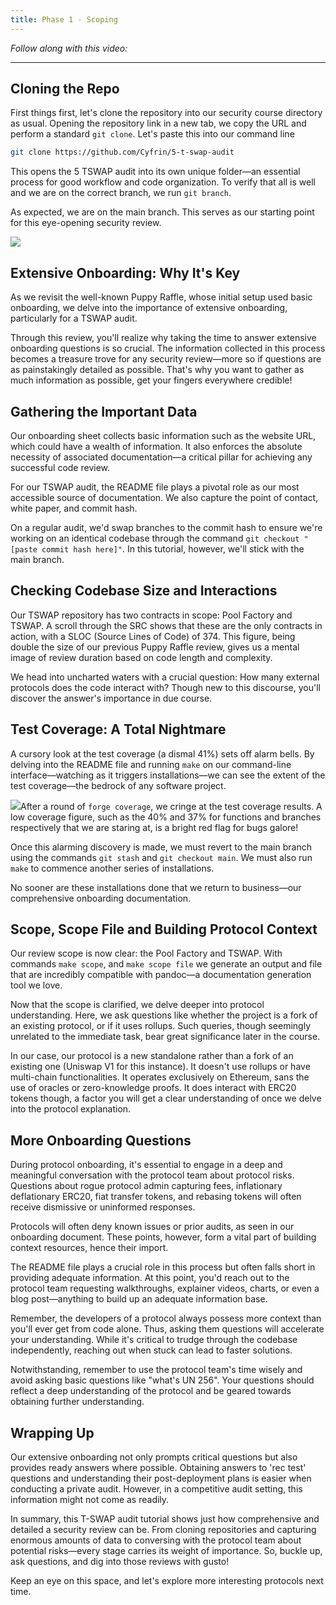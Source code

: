 ```yaml
---
title: Phase 1 - Scoping
---
```


_Follow along with this video:_



---

## Cloning the Repo

First things first, let's clone the repository into our security course directory as usual. Opening the repository link in a new tab, we copy the URL and perform a standard `git clone`. Let's paste this into our command line

```bash
git clone https://github.com/Cyfrin/5-t-swap-audit
```

This opens the 5 TSWAP audit into its own unique folder—an essential process for good workflow and code organization. To verify that all is well and we are on the correct branch, we run `git branch`.

As expected, we are on the main branch. This serves as our starting point for this eye-opening security review.

![](https://cdn.videotap.com/3aVlKcGZ2t6Didb1YvL3-95.09.png)

## Extensive Onboarding: Why It's Key

As we revisit the well-known Puppy Raffle, whose initial setup used basic onboarding, we delve into the importance of extensive onboarding, particularly for a TSWAP audit.

Through this review, you'll realize why taking the time to answer extensive onboarding questions is so crucial. The information collected in this process becomes a treasure trove for any security review—more so if questions are as painstakingly detailed as possible. That's why you want to gather as much information as possible, get your fingers everywhere credible!

## Gathering the Important Data

Our onboarding sheet collects basic information such as the website URL, which could have a wealth of information. It also enforces the absolute necessity of associated documentation—a critical pillar for achieving any successful code review.

For our TSWAP audit, the README file plays a pivotal role as our most accessible source of documentation. We also capture the point of contact, white paper, and commit hash.

On a regular audit, we'd swap branches to the commit hash to ensure we're working on an identical codebase through the command `git checkout "[paste commit hash here]"`. In this tutorial, however, we'll stick with the main branch.

## Checking Codebase Size and Interactions

Our TSWAP repository has two contracts in scope: Pool Factory and TSWAP. A scroll through the SRC shows that these are the only contracts in action, with a SLOC (Source Lines of Code) of 374. This figure, being double the size of our previous Puppy Raffle review, gives us a mental image of review duration based on code length and complexity.

We head into uncharted waters with a crucial question: How many external protocols does the code interact with? Though new to this discourse, you'll discover the answer's importance in due course.

## Test Coverage: A Total Nightmare

A cursory look at the test coverage (a dismal 41%) sets off alarm bells. By delving into the README file and running `make` on our command-line interface—watching as it triggers installations—we can see the extent of the test coverage—the bedrock of any software project.

![](https://cdn.videotap.com/CsI8uiOgGgscAECYBaRW-297.16.png)After a round of `forge coverage`, we cringe at the test coverage results. A low coverage figure, such as the 40% and 37% for functions and branches respectively that we are staring at, is a bright red flag for bugs galore!

Once this alarming discovery is made, we must revert to the main branch using the commands `git stash` and `git checkout main`. We must also run `make` to commence another series of installations.

No sooner are these installations done that we return to business—our comprehensive onboarding documentation.

## Scope, Scope File and Building Protocol Context

Our review scope is now clear: the Pool Factory and TSWAP. With commands `make scope`, and `make scope file` we generate an output and file that are incredibly compatible with pandoc—a documentation generation tool we love.

Now that the scope is clarified, we delve deeper into protocol understanding. Here, we ask questions like whether the project is a fork of an existing protocol, or if it uses rollups. Such queries, though seemingly unrelated to the immediate task, bear great significance later in the course.

In our case, our protocol is a new standalone rather than a fork of an existing one (Uniswap V1 for this instance). It doesn't use rollups or have multi-chain functionalities. It operates exclusively on Ethereum, sans the use of oracles or zero-knowledge proofs. It does interact with ERC20 tokens though, a factor you will get a clear understanding of once we delve into the protocol explanation.

## More Onboarding Questions

During protocol onboarding, it's essential to engage in a deep and meaningful conversation with the protocol team about protocol risks. Questions about rogue protocol admin capturing fees, inflationary deflationary ERC20, fiat transfer tokens, and rebasing tokens will often receive dismissive or uninformed responses.

Protocols will often deny known issues or prior audits, as seen in our onboarding document. These points, however, form a vital part of building context resources, hence their import.

The README file plays a crucial role in this process but often falls short in providing adequate information. At this point, you'd reach out to the protocol team requesting walkthroughs, explainer videos, charts, or even a blog post—anything to build up an adequate information base.

Remember, the developers of a protocol always possess more context than you'll ever get from code alone. Thus, asking them questions will accelerate your understanding. While it's critical to trudge through the codebase independently, reaching out when stuck can lead to faster solutions.

Notwithstanding, remember to use the protocol team's time wisely and avoid asking basic questions like "what's UN 256". Your questions should reflect a deep understanding of the protocol and be geared towards obtaining further understanding.

## Wrapping Up

Our extensive onboarding not only prompts critical questions but also provides ready answers where possible. Obtaining answers to 'rec test' questions and understanding their post-deployment plans is easier when conducting a private audit. However, in a competitive audit setting, this information might not come as readily.

In summary, this T-SWAP audit tutorial shows just how comprehensive and detailed a security review can be. From cloning repositories and capturing enormous amounts of data to conversing with the protocol team about potential risks—every stage carries its weight of importance. So, buckle up, ask questions, and dig into those reviews with gusto!

Keep an eye on this space, and let's explore more interesting protocols next time.
